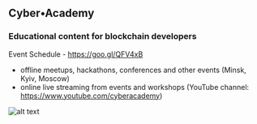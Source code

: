 ## Cyber•Academy
### Educational content for blockchain developers

Event Schedule - https://goo.gl/QFV4xB

* offline meetups, hackathons, conferences and other events (Minsk, Kyiv, Moscow)
* online live streaming from events and workshops (YouTube channel: https://www.youtube.com/cyberacademy)


![alt text][logo]

[logo]: https://cdn.evbuc.com/eventlogos/256729353/youtube.png "Cyber Academy"
